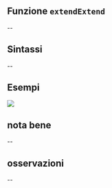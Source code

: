 ## Funzione `extendExtend`

--

## Sintassi

--

## Esempi

<img src="/img/geometria/xxx/extendExtend1.png">

## nota bene

--

## osservazioni

--